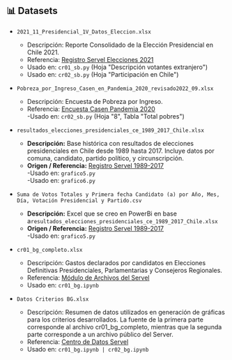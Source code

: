 ## 📊 Datasets

-  `2021_11_Presidencial_1V_Datos_Eleccion.xlsx`  
   - Descripción: Reporte Consolidado de la Elección Presidencial en Chile 2021.
   - Referencia: [Registro Servel Elecciones 2021](https://app.powerbi.com/view?r=eyJrIjoiYTkyYjBjMTAtN2NiMC00ZWQ5LTg4MDMtYzc5MWNiYWFjZGRhIiwidCI6IjI0ODMxZWJlLWQyNmQtNGQzMC05ZmE4LWVmM2MwMjQzYjMyZSIsImMiOjR9)  
   - Usado en: `cr01_sb.py` (Hoja "Descripción votantes extranjero")  
   - Usado en: `cr02_sb.py` (Hoja "Participación en Chile") 

-  `Pobreza_por_Ingreso_Casen_en_Pandemia_2020_revisado2022_09.xlsx`  
   - Descripción: Encuesta de Pobreza por Ingreso.
   - Referencia: [Encuesta Casen Pandemia 2020](https://observatorio.ministeriodesarrollosocial.gob.cl/encuesta-casen-en-pandemia-2020)  
   -Usado en: `cr02_sb.py` (Hoja "8", Tabla "Total pobres")  

-  `resultados_elecciones_presidenciales_ce_1989_2017_Chile.xlsx`
   - **Descripción:** Base histórica con resultados de elecciones presidenciales en Chile desde 1989 hasta 2017. Incluye datos por comuna, candidato, partido político, y circunscripción.
   - **Origen / Referencia:** [Registro Servel 1989-2017](https://www.servel.cl/wp-content/uploads/2022/12/resultados_elecciones_presidenciales_ce_1989_2017_Chile.xlsx)\
   -Usado en: `grafico5.py`\
   -Usado en: `grafico6.py`

-  `Suma de Votos Totales y Primera fecha Candidato (a) por Año, Mes, Día, Votación Presidencial y Partido.csv`
   - **Descripción:** Excel que se creo en PowerBi en base a`resultados_elecciones_presidenciales_ce_1989_2017_Chile.xlsx`
   - **Origen / Referencia:** [Registro Servel 1989-2017](https://www.servel.cl/wp-content/uploads/2022/12/resultados_elecciones_presidenciales_ce_1989_2017_Chile.xlsx)\
   -Usado en: `grafico5.py`

- `cr01_bg_completo.xlsx`
  - Descripción: Gastos declarados por candidatos en Elecciones Definitivas Presidenciales, Parlamentarias y Consejeros Regionales.
  - Referencia: [Módulo de Archivos del Servel](https://www.servel.cl/servel/modulo-de-archivos/?sv_documenttype_id=4&sv_variableattribute_id=20&sv_valueattribute_id=268&offset=0)
  - Usado en: `cr01_bg.ipynb`

- `Datos Criterios BG.xlsx`
  - Descripción: Resumen de datos utilizados en generación de gráficas para los criterios desarrollados. La fuente de la primera parte corresponde al archivo cr01_bg_completo, mientras que la segunda parte corresponde a un archivo público del Server.
  - Referencia: [Centro de Datos Servel](https://www.servel.cl/centro-de-datos/estadisticas-de-datos-abiertos-4zg/elecciones-participacion-electoral/participacion-de-afiliados-a-partidos-politicos-7/)
  - Usado en: `cr01_bg.ipynb | cr02_bg.ipynb`